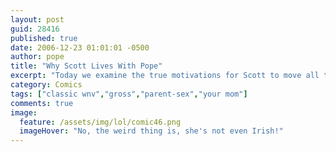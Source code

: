```yaml
---
layout: post
guid: 28416
published: true
date: 2006-12-23 01:01:01 -0500
author: pope
title: "Why Scott Lives With Pope"
excerpt: "Today we examine the true motivations for Scott to move all the way to Boston to live with Pope. Is it the bond of friendship? Is it because he\'s on the run from meth dealers? Is it true love? Only one way to find out. Personally, my money\'s on the gay thing."
category: Comics
tags: ["classic wnv","gross","parent-sex","your mom"]
comments: true 
image:
  feature: /assets/img/lol/comic46.png
  imageHover: "No, the weird thing is, she's not even Irish!"
---
```


